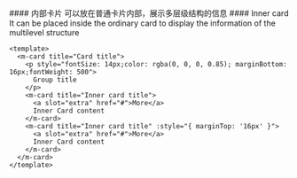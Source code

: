 <cn>
  #### 内部卡片
  可以放在普通卡片内部，展示多层级结构的信息
</cn>

<us>
  #### Inner card
  It can be placed inside the ordinary card to display the information of the multilevel structure
</us>

```vue
<template>
  <m-card title="Card title">
    <p style="fontSize: 14px;color: rgba(0, 0, 0, 0.85); marginBottom: 16px;fontWeight: 500">
      Group title
    </p>
    <m-card title="Inner card title">
      <a slot="extra" href="#">More</a>
      Inner Card content
    </m-card>
    <m-card title="Inner card title" :style="{ marginTop: '16px' }">
      <a slot="extra" href="#">More</a>
      Inner Card content
    </m-card>
  </m-card>
</template>
```
